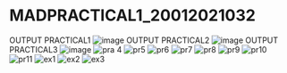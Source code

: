 # MADPRACTICAL1_20012021032
OUTPUT PRACTICAL1
![image](https://user-images.githubusercontent.com/110705507/183283489-b2f6f5cd-81bd-48f7-91d1-4fb0b0be0470.png)
OUTPUT PRACTICAL2
![image](https://user-images.githubusercontent.com/110705507/183283917-61dabf49-d319-40d4-a1b4-91cbedba1ea1.png)
OUTPUT PRACTICAL3
![image](https://user-images.githubusercontent.com/110705507/183284062-886ecbe4-bfa0-475e-ae13-410be9a7ed1d.png)
![pra 4](https://user-images.githubusercontent.com/110705507/186234997-e9ac260e-ba69-48a5-87e5-a9425187b8eb.png)
![pr5](https://user-images.githubusercontent.com/110705507/186235113-27b411b1-41cb-4fda-a534-a16fe35dc697.png)
![pr6](https://user-images.githubusercontent.com/110705507/186235146-5bb2b63f-7945-41e4-82cf-1e9cb0d18933.png)
![pr7](https://user-images.githubusercontent.com/110705507/186235244-fb1a2545-85bf-4153-803d-7bbc5bf0d910.png)
![pr8](https://user-images.githubusercontent.com/110705507/186235279-f171cafb-6c42-4ad7-a5e2-112f3ee50ef0.png)
![pr9](https://user-images.githubusercontent.com/110705507/186235352-d67570fb-ab07-4b6b-9582-cd2653e3a44b.png)
![pr10](https://user-images.githubusercontent.com/110705507/186235381-7f039055-809d-4441-a58b-12331a87fbac.png)
![pr11](https://user-images.githubusercontent.com/110705507/186235431-a1128f94-14ea-4810-a6ce-1f9088efac52.png)
![ex1](https://user-images.githubusercontent.com/110705507/186235477-978c8ee2-a12a-4434-ad1b-477cb86292d7.png)
![ex2](https://user-images.githubusercontent.com/110705507/186235532-cb4bc9fc-17cd-4e9b-893a-c443d90421b1.png)
![ex3](https://user-images.githubusercontent.com/110705507/186235554-8f9b655b-4fd1-4973-98fb-6bb27108615d.png)
